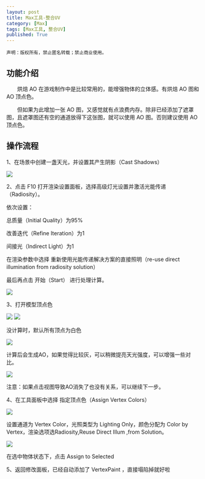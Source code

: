 ```yaml
---
layout: post
title: Max工具-整合UV
category: [Max]
tags: [Max工具, 整合UV]
published: True
---
```



`声明：版权所有，禁止匿名转载；禁止商业使用。`

## 功能介绍
　　烘焙 AO 在游戏制作中是比较常用的，能增强物体的立体感。有烘焙 AO 图和 AO 顶点色。

　　但如果为此增加一张 AO 图，又感觉就有点浪费内存。除非已经添加了遮罩图，且遮罩图还有空的通道放得下这张图，就可以使用 AO 图。否则建议使用 AO 顶点色。



## 操作流程

1、在场景中创建一盏天光，并设置其产生阴影（Cast Shadows）

<left><img src="/public/img/烘焙AO到顶点/1.png"></left>

<p></p>
2、点击 F10 打开渲染设置面板，选择高级灯光设置并激活光能传递（Radiosity）。

依次设置：

总质量（Initial Quality）为95%

改善迭代（Refine Iteration）为1

间接光（Indirect Light）为1

在渲染参数中选择 重新使用光能传递解决方案的直接照明（re-use direct illumination from radiosity solution）

最后再点击 开始（Start） 进行处理计算。

<left><img src="/public/img/烘焙AO到顶点/2.png"></left>

<p></p>
3、打开模型顶点色

<left><img src="/public/img/烘焙AO到顶点/3.png"></left>
<left><img src="/public/img/烘焙AO到顶点/4.png"></left>

<p></p>
没计算时，默认所有顶点为白色

<left><img src="/public/img/烘焙AO到顶点/5.png"></left>

<p></p>
计算后会生成AO，如果觉得比较灰，可以稍微提亮天光强度，可以增强一些对比。

<left><img src="/public/img/烘焙AO到顶点/6.png"></left>

<p></p>
注意：如果点击视图导致AO消失了也没有关系，可以继续下一步。

4、在工具面板中选择 指定顶点色（Assign Vertex Colors）

<left><img src="/public/img/烘焙AO到顶点/7.png"></left>

<p></p>
设置通道为 Vertex Color，光照类型为 Lighting Only，颜色分配为 Color by Vertex，渲染选项选Radiosity,Reuse Direct Illum ,from Solution。

<left><img src="/public/img/烘焙AO到顶点/8.png"></left>

<p></p>
在选中物体状态下，点击 Assign to Selected


5、返回修改面板，已经自动添加了 VertexPaint ，直接塌陷掉就好啦

